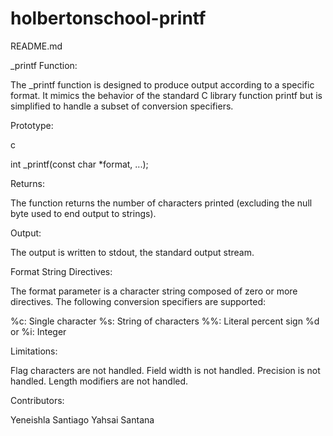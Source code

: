 # holbertonschool-printf

README.md

_printf Function:

The _printf function is designed to produce output according to a specific format. It mimics the behavior of the standard C library function printf but is simplified to handle a subset of conversion specifiers.

Prototype:

c

int _printf(const char *format, ...);

Returns:

The function returns the number of characters printed (excluding the null byte used to end output to strings).

Output:

The output is written to stdout, the standard output stream.

Format String Directives:

The format parameter is a character string composed of zero or more directives. The following conversion specifiers are supported:

%c: Single character
%s: String of characters
%%: Literal percent sign
%d or %i: Integer

Limitations:

Flag characters are not handled.
Field width is not handled.
Precision is not handled.
Length modifiers are not handled.

Contributors:

Yeneishla Santiago
Yahsai Santana


